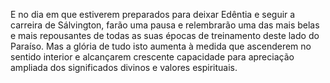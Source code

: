 ﻿E no dia em que estiverem preparados para deixar Edêntia e seguir a carreira de Sálvington, farão uma pausa e relembrarão uma das mais belas e mais repousantes de todas as suas épocas de treinamento deste lado do Paraíso. Mas a glória de tudo isto aumenta à medida que ascenderem no sentido interior e alcançarem crescente capacidade para apreciação ampliada dos significados divinos e valores espirituais.